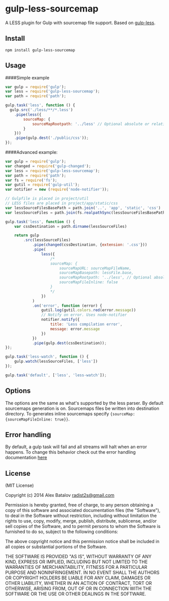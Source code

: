 gulp-less-sourcemap
=========

A LESS plugin for Gulp with sourcemap file support. Based on [gulp-less](https://github.com/plus3network/gulp-less).

## Install

```
npm install gulp-less-sourcemap
```

## Usage
####Simple example

```javascript
var gulp = require('gulp');
var less = require('gulp-less-sourcemap');
var path = require('path');

gulp.task('less', function () {
  gulp.src('./less/**/*.less')
    .pipe(less({
        sourceMap: {
            sourceMapRootpath: '../less' // Optional absolute or relative path to your LESS files
        }
    }))
    .pipe(gulp.dest('./public/css'));
});
```

####Advanced example:

```javascript
var gulp = require('gulp');
var changed = require('gulp-changed');
var less = require('gulp-less-sourcemap');
var path = require('path');
var fs = require('fs');
var gutil = require('gulp-util');
var notifier = new (require('node-notifier'));

// Gulpfile is placed in project/util
// LESS files are placed in project/app/static/css
var lessSourceFilesBasePath = path.join('..', 'app', 'static', 'css')
var lessSourceFiles = path.join(fs.realpathSync(lessSourceFilesBasePath), '*.less')

gulp.task('less', function () {
    var cssDestination = path.dirname(lessSourceFiles)

    return gulp
        .src(lessSourceFiles)
            .pipe(changed(cssDestination, {extension: '.css'}))
            .pipe(
                less({
                    /*
                    sourceMap: {
                        sourceMapURL: sourceMapFileName,
                        sourceMapBasepath: lessFile.base,
                        sourceMapRootpath: '../less', // Optional absolute or relative path to your LESS files
                        sourceMapFileInline: false
                    }
                    */
                })
            )
            .on('error', function (error) {
                gutil.log(gutil.colors.red(error.message))
                // Notify on error. Uses node-notifier
                notifier.notify({
                    title: 'Less compilation error',
                    message: error.message
                })
            })
            .pipe(gulp.dest(cssDestination));
});

gulp.task('less-watch', function () {
	gulp.watch(lessSourceFiles, ['less'])
});

gulp.task('default', ['less', 'less-watch']);
```

## Options

The options are the same as what's supported by the less parser. By default sourcemaps generation is on. Sourcemaps files be written into destination directory. To generates inline sourcemaps specify `{sourceMap: {sourceMapFileInline: true}}`.

## Error handling

By default, a gulp task will fail and all streams will halt when an error happens. To change this behavior check out the error handling documentation [here](https://github.com/gulpjs/gulp/blob/master/docs/recipes/combining-streams-to-handle-errors.md)

## License

(MIT License)

Copyright (c) 2014 Alex Batalov radist2s@gmail.com

Permission is hereby granted, free of charge, to any person obtaining a copy of this software and associated documentation files (the "Software"), to deal in the Software without restriction, including without limitation the rights to use, copy, modify, merge, publish, distribute, sublicense, and/or sell copies of the Software, and to permit persons to whom the Software is furnished to do so, subject to the following conditions:

The above copyright notice and this permission notice shall be included in all copies or substantial portions of the Software.

THE SOFTWARE IS PROVIDED "AS IS", WITHOUT WARRANTY OF ANY KIND, EXPRESS OR IMPLIED, INCLUDING BUT NOT LIMITED TO THE WARRANTIES OF MERCHANTABILITY, FITNESS FOR A PARTICULAR PURPOSE AND NONINFRINGEMENT. IN NO EVENT SHALL THE AUTHORS OR COPYRIGHT HOLDERS BE LIABLE FOR ANY CLAIM, DAMAGES OR OTHER LIABILITY, WHETHER IN AN ACTION OF CONTRACT, TORT OR OTHERWISE, ARISING FROM, OUT OF OR IN CONNECTION WITH THE SOFTWARE OR THE USE OR OTHER DEALINGS IN THE SOFTWARE.
